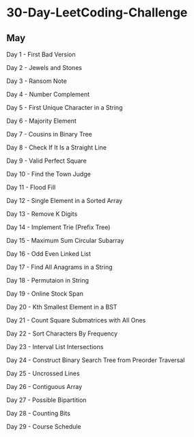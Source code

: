 # 30-Day-LeetCoding-Challenge

## May

Day 1 - First Bad Version

Day 2 - Jewels and Stones

Day 3 - Ransom Note

Day 4 - Number Complement

Day 5 - First Unique Character in a String

Day 6 - Majority Element

Day 7 - Cousins in Binary Tree

Day 8 - Check If It Is a Straight Line

Day 9 - Valid Perfect Square

Day 10 - Find the Town Judge

Day 11 - Flood Fill

Day 12 - Single Element in a Sorted Array

Day 13 - Remove K Digits

Day 14 - Implement Trie (Prefix Tree)

Day 15 - Maximum Sum Circular Subarray

Day 16 - Odd Even Linked List

Day 17 - Find All Anagrams in a String

Day 18 - Permutaion in String

Day 19 - Online Stock Span

Day 20 - Kth Smallest Element in a BST

Day 21 - Count Square Submatrices with All Ones

Day 22 - Sort Characters By Frequency

Day 23 - Interval List Intersections

Day 24 - Construct Binary Search Tree from Preorder Traversal

Day 25 - Uncrossed Lines

Day 26 - Contiguous Array

Day 27 - Possible Bipartition

Day 28 - Counting Bits

Day 29 - Course Schedule
